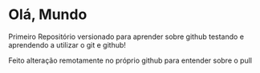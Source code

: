 # Olá, Mundo
 Primeiro Repositório versionado para aprender sobre github
 testando e aprendendo a utilizar o git e github!

Feito alteração remotamente no próprio github para entender sobre o pull
